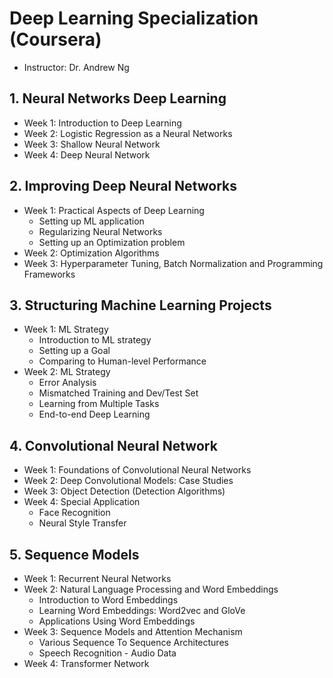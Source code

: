 # Deep Learning Specialization (Coursera)
* Instructor: Dr. Andrew Ng

## 1. Neural Networks Deep Learning
* Week 1: Introduction to Deep Learning
* Week 2: Logistic Regression as a Neural Networks
* Week 3: Shallow Neural Network
* Week 4: Deep Neural Network

## 2. Improving Deep Neural Networks
* Week 1: Practical Aspects of Deep Learning
  * Setting up ML application
  * Regularizing Neural Networks
  * Setting up an Optimization problem
* Week 2: Optimization Algorithms
* Week 3: Hyperparameter Tuning, Batch Normalization and Programming Frameworks
  
## 3. Structuring Machine Learning Projects
* Week 1: ML Strategy
  * Introduction to ML strategy
  * Setting up a Goal
  * Comparing to Human-level Performance
* Week 2: ML Strategy
  * Error Analysis
  * Mismatched Training and Dev/Test Set
  * Learning from Multiple Tasks
  * End-to-end Deep Learning
    
## 4. Convolutional Neural Network
* Week 1: Foundations of Convolutional Neural Networks
* Week 2: Deep Convolutional Models: Case Studies
* Week 3: Object Detection (Detection Algorithms)
* Week 4: Special Application
  *  Face Recognition
  *  Neural Style Transfer
    
## 5. Sequence Models
* Week 1: Recurrent Neural Networks
* Week 2: Natural Language Processing and Word Embeddings
  * Introduction to Word Embeddings
  * Learning Word Embeddings: Word2vec and GloVe
  * Applications Using Word Embeddings
* Week 3: Sequence Models and Attention Mechanism
  * Various Sequence To Sequence Architectures
  * Speech Recognition - Audio Data
* Week 4: Transformer Network
